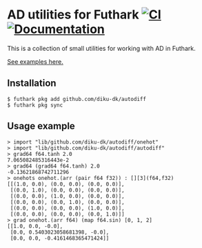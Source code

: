 # AD utilities for Futhark  [![CI](https://github.com/diku-dk/autodiff/workflows/CI/badge.svg)](https://github.com/diku-dk/autodiff/actions) [![Documentation](https://futhark-lang.org/pkgs/github.com/diku-dk/autodiff/status.svg)](https://futhark-lang.org/pkgs/github.com/diku-dk/autodiff/latest/)

This is a collection of small utilities for working with AD in
Futhark.

[See examples here.](examples/)

## Installation

```
$ futhark pkg add github.com/diku-dk/autodiff
$ futhark pkg sync
```
## Usage example

```Futhark
> import "lib/github.com/diku-dk/autodiff/onehot"
> import "lib/github.com/diku-dk/autodiff/autodiff"
> grad64 f64.tanh 2.0
7.065082485316443e-2
> grad64 (grad64 f64.tanh) 2.0
-0.13621868742711296
> onehots onehot.(arr (pair f64 f32)) : [][3](f64,f32)
[[(1.0, 0.0), (0.0, 0.0), (0.0, 0.0)],
 [(0.0, 1.0), (0.0, 0.0), (0.0, 0.0)],
 [(0.0, 0.0), (1.0, 0.0), (0.0, 0.0)],
 [(0.0, 0.0), (0.0, 1.0), (0.0, 0.0)],
 [(0.0, 0.0), (0.0, 0.0), (1.0, 0.0)],
 [(0.0, 0.0), (0.0, 0.0), (0.0, 1.0)]]
> grad onehot.(arr f64) (map f64.sin) [0, 1, 2]
[[1.0, 0.0, -0.0],
 [0.0, 0.5403023058681398, -0.0],
 [0.0, 0.0, -0.4161468365471424]]
```
